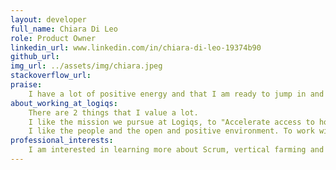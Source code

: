 ```yaml
---
layout: developer
full_name: Chiara Di Leo
role: Product Owner
linkedin_url: www.linkedin.com/in/chiara-di-leo-19374b90
github_url:
img_url: ../assets/img/chiara.jpeg
stackoverflow_url:
praise: 
    I have a lot of positive energy and that I am ready to jump in and eager to learn.
about_working_at_logiqs:
    There are 2 things that I value a lot.
    I like the mission we pursue at Logiqs, to "Accelerate access to honest food" is something absolutely needed to have a sustainable and healthy future. 
    I like the people and the open and positive environment. To work with good and kind people is very important for me.
professional_interests: 
    I am interested in learning more about Scrum, vertical farming and becoming a better Product Owner.
---
```



<!-- Add additional content here, you can use Markdown. -->